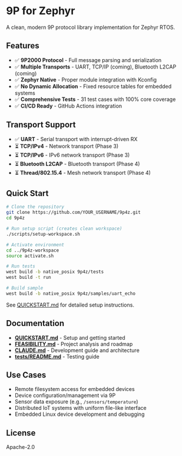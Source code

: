 9P for Zephyr
====

A clean, modern 9P protocol library implementation for Zephyr RTOS.

## Features

- ✅ **9P2000 Protocol** - Full message parsing and serialization
- ✅ **Multiple Transports** - UART, TCP/IP (coming), Bluetooth L2CAP (coming)
- ✅ **Zephyr Native** - Proper module integration with Kconfig
- ✅ **No Dynamic Allocation** - Fixed resource tables for embedded systems
- ✅ **Comprehensive Tests** - 31 test cases with 100% core coverage
- ✅ **CI/CD Ready** - GitHub Actions integration

## Transport Support

- ✅ **UART** - Serial transport with interrupt-driven RX
- ⏳ **TCP/IPv4** - Network transport (Phase 3)
- ⏳ **TCP/IPv6** - IPv6 network transport (Phase 3)
- ⏳ **Bluetooth L2CAP** - Bluetooth transport (Phase 4)
- ⏳ **Thread/802.15.4** - Mesh network transport (Phase 4)

## Quick Start

```bash
# Clone the repository
git clone https://github.com/YOUR_USERNAME/9p4z.git
cd 9p4z

# Run setup script (creates clean workspace)
./scripts/setup-workspace.sh

# Activate environment
cd ../9p4z-workspace
source activate.sh

# Run tests
west build -b native_posix 9p4z/tests
west build -t run

# Build sample
west build -b native_posix 9p4z/samples/uart_echo
```

See [QUICKSTART.md](QUICKSTART.md) for detailed setup instructions.

## Documentation

- **[QUICKSTART.md](QUICKSTART.md)** - Setup and getting started
- **[FEASIBILITY.md](FEASIBILITY.md)** - Project analysis and roadmap
- **[CLAUDE.md](CLAUDE.md)** - Development guide and architecture
- **[tests/README.md](tests/README.md)** - Testing guide

## Use Cases

- Remote filesystem access for embedded devices
- Device configuration/management via 9P
- Sensor data exposure (e.g., `/sensors/temperature`)
- Distributed IoT systems with uniform file-like interface
- Embedded Linux device development and debugging

## License

Apache-2.0
